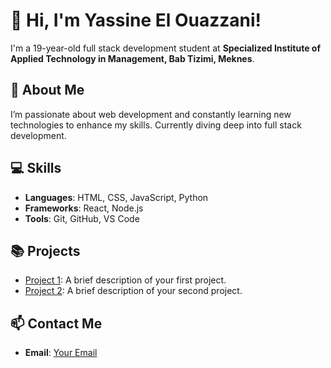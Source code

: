 # 👋 Hi, I'm Yassine El Ouazzani!

I'm a 19-year-old full stack development student at **Specialized Institute of Applied Technology in Management, Bab Tizimi, Meknes**.

## 🚀 About Me
I’m passionate about web development and constantly learning new technologies to enhance my skills. Currently diving deep into full stack development.

## 💻 Skills
- **Languages**: HTML, CSS, JavaScript, Python
- **Frameworks**: React, Node.js
- **Tools**: Git, GitHub, VS Code

## 📚 Projects
- [Project 1](#): A brief description of your first project.
- [Project 2](#): A brief description of your second project.

## 📫 Contact Me
- **Email**: [Your Email](mailto:yass.elouazzani@outlook.com)
